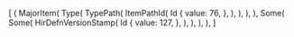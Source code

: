 [
    (
        MajorItem(
            Type(
                TypePath(
                    ItemPathId(
                        Id {
                            value: 76,
                        },
                    ),
                ),
            ),
        ),
        Some(
            Some(
                HirDefnVersionStamp(
                    Id {
                        value: 127,
                    },
                ),
            ),
        ),
    ),
]